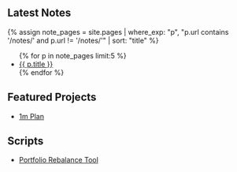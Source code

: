## Latest Notes
{% assign note_pages = site.pages 
   | where_exp: "p", "p.url contains '/notes/' and p.url != '/notes/'" 
   | sort: "title" %}
<ul>
  {% for p in note_pages limit:5 %}
    <li><a href="{{ p.url }}">{{ p.title }}</a></li>
  {% endfor %}
</ul>

## Featured Projects
- [1m Plan](/projects/1m-plan/)

## Scripts
- [Portfolio Rebalance Tool](/scripts/portfolio-rebalance-tool/)
